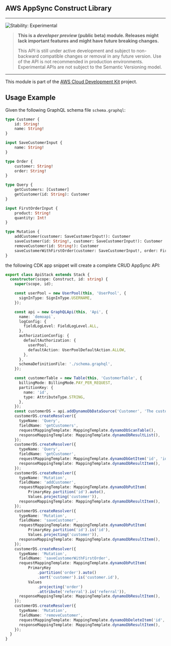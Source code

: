## AWS AppSync Construct Library
<!--BEGIN STABILITY BANNER-->

---

![Stability: Experimental](https://img.shields.io/badge/stability-Experimental-important.svg?style=for-the-badge)

> **This is a _developer preview_ (public beta) module. Releases might lack important features and might have
> future breaking changes.**
>
> This API is still under active development and subject to non-backward
> compatible changes or removal in any future version. Use of the API is not recommended in production
> environments. Experimental APIs are not subject to the Semantic Versioning model.

---
<!--END STABILITY BANNER-->

This module is part of the [AWS Cloud Development Kit](https://github.com/aws/aws-cdk) project.

## Usage Example

Given the following GraphQL schema file `schema.graphql`:

```graphql
type Customer {
    id: String!
    name: String!
}

input SaveCustomerInput {
    name: String!
}

type Order {
    customer: String!
    order: String!
}

type Query {
    getCustomers: [Customer]
    getCustomer(id: String): Customer
}

input FirstOrderInput {
    product: String!
    quantity: Int!
}

type Mutation {
    addCustomer(customer: SaveCustomerInput!): Customer
    saveCustomer(id: String!, customer: SaveCustomerInput!): Customer
    removeCustomer(id: String!): Customer
    saveCustomerWithFirstOrder(customer: SaveCustomerInput!, order: FirstOrderInput!, referral: String): Order
}
```

the following CDK app snippet will create a complete CRUD AppSync API:

```ts
export class ApiStack extends Stack {
  constructor(scope: Construct, id: string) {
    super(scope, id);

    const userPool = new UserPool(this, 'UserPool', {
      signInType: SignInType.USERNAME,
    });

    const api = new GraphQLApi(this, 'Api', {
      name: `demoapi`,
      logConfig: {
        fieldLogLevel: FieldLogLevel.ALL,
      },
      authorizationConfig: {
        defaultAuthorization: {
          userPool,
          defaultAction: UserPoolDefaultAction.ALLOW,
        },
      },
      schemaDefinitionFile: './schema.graphql',
    });

    const customerTable = new Table(this, 'CustomerTable', {
      billingMode: BillingMode.PAY_PER_REQUEST,
      partitionKey: {
        name: 'id',
        type: AttributeType.STRING,
      },
    });
    const customerDS = api.addDynamoDbDataSource('Customer', 'The customer data source', customerTable);
    customerDS.createResolver({
      typeName: 'Query',
      fieldName: 'getCustomers',
      requestMappingTemplate: MappingTemplate.dynamoDbScanTable(),
      responseMappingTemplate: MappingTemplate.dynamoDbResultList(),
    });
    customerDS.createResolver({
      typeName: 'Query',
      fieldName: 'getCustomer',
      requestMappingTemplate: MappingTemplate.dynamoDbGetItem('id', 'id'),
      responseMappingTemplate: MappingTemplate.dynamoDbResultItem(),
    });
    customerDS.createResolver({
      typeName: 'Mutation',
      fieldName: 'addCustomer',
      requestMappingTemplate: MappingTemplate.dynamoDbPutItem(
          PrimaryKey.partition('id').auto(),
          Values.projecting('customer')),
      responseMappingTemplate: MappingTemplate.dynamoDbResultItem(),
    });
    customerDS.createResolver({
      typeName: 'Mutation',
      fieldName: 'saveCustomer',
      requestMappingTemplate: MappingTemplate.dynamoDbPutItem(
          PrimaryKey.partition('id').is('id'),
          Values.projecting('customer')),
      responseMappingTemplate: MappingTemplate.dynamoDbResultItem(),
    });
    customerDS.createResolver({
      typeName: 'Mutation',
      fieldName: 'saveCustomerWithFirstOrder',
      requestMappingTemplate: MappingTemplate.dynamoDbPutItem(
          PrimaryKey
              .partition('order').auto()
              .sort('customer').is('customer.id'),
          Values
              .projecting('order')
              .attribute('referral').is('referral')),
      responseMappingTemplate: MappingTemplate.dynamoDbResultItem(),
    });
    customerDS.createResolver({
      typeName: 'Mutation',
      fieldName: 'removeCustomer',
      requestMappingTemplate: MappingTemplate.dynamoDbDeleteItem('id', 'id'),
      responseMappingTemplate: MappingTemplate.dynamoDbResultItem(),
    });
  }
}
```
